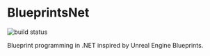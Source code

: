 # BlueprintsNet
![build status](https://github.com/magasser/BlueprintsNet/actions/workflows/pipeline.yml/badge.svg?branch=main)

Blueprint programming in .NET inspired by Unreal Engine Blueprints.
